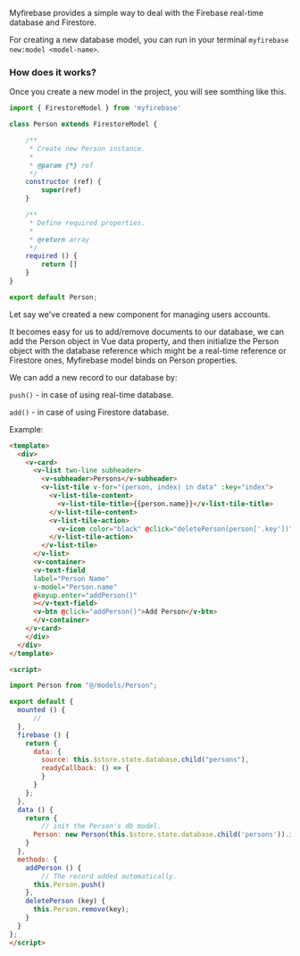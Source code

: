 Myfirebase provides a simple way to deal with the Firebase real-time database and Firestore.

For creating a new database model, you can run in your terminal `myfirebase new:model <model-name>`.

### How does it works?

Once you create a new model in the project, you will see somthing like this.

```javascript
import { FirestoreModel } from 'myfirebase'

class Person extends FirestoreModel {

    /**
     * Create new Person instance.
     * 
     * @param {*} ref
     */
    constructor (ref) {
        super(ref)
    }

    /**
     * Define required properties.
     * 
     * @return array
     */
    required () {
        return []
    }
}

export default Person;
```

Let say we've created a new component for managing users accounts.

It becomes easy for us to add/remove documents to our database, we can add the Person object in Vue data property, and then initialize the Person object with the database reference which might be a real-time reference or Firestore ones, Myfirebase model binds on Person properties.

We can add a new record to our database by:

`push()` - in case of using real-time database.

`add()` - in case of using Firestore database.

Example:

```html
<template>
  <div>
    <v-card>
      <v-list two-line subheader>
        <v-subheader>Persons</v-subheader>
        <v-list-tile v-for="(person, index) in data" :key="index">
          <v-list-tile-content>
            <v-list-tile-title>{{person.name}}</v-list-tile-title>
          </v-list-tile-content>
          <v-list-tile-action>
            <v-icon color="black" @click="deletePerson(person['.key'])">delete</v-icon>
          </v-list-tile-action>
        </v-list-tile>
      </v-list>
      <v-container>
      <v-text-field
      label="Person Name"
      v-model="Person.name"
      @keyup.enter="addPerson()"
      ></v-text-field>
      <v-btn @click="addPerson()">Add Person</v-btn>
      </v-container>
    </v-card>
    </div>
  </div>
</template>

<script>

import Person from "@/models/Person";

export default {
  mounted () {
      //
  },
  firebase () {
    return {
      data: {
        source: this.$store.state.database.child("persons"),
        readyCallback: () => {
        }
      }
    };
  },
  data () {
    return {
        // init the Person's db model.
      Person: new Person(this.$store.state.database.child('persons')).init(),
    }
  },
  methods: {
    addPerson () {
        // The record added automatically.
      this.Person.push()
    },
    deletePerson (key) {
      this.Person.remove(key);
    }
  }
};
</script>
```